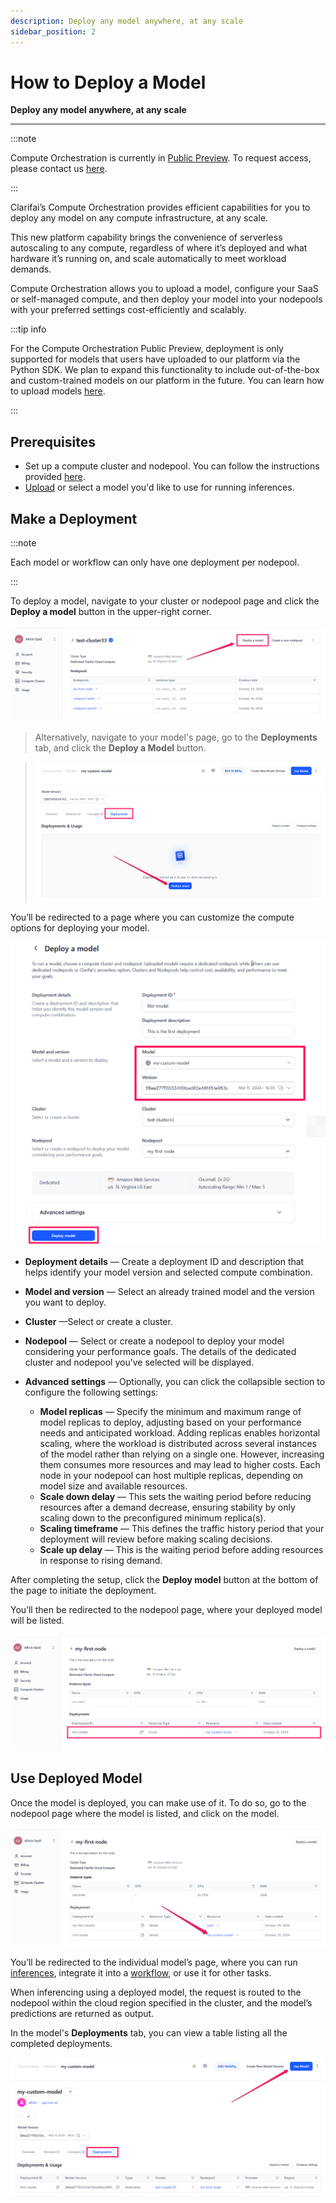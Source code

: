 ```yaml
---
description: Deploy any model anywhere, at any scale
sidebar_position: 2
---
```


# How to Deploy a Model

**Deploy any model anywhere, at any scale**
<hr />

:::note

Compute Orchestration is currently in [Public Preview](https://docs.clarifai.com/product-updates/changelog/release-types). To request access, please contact us [here](https://www.clarifai.com/explore/contact-us-co).

:::

Clarifai’s Compute Orchestration provides efficient capabilities for you to deploy any model on any compute infrastructure, at any scale. 

This new platform capability brings the convenience of serverless autoscaling to any compute, regardless of where it’s deployed and what hardware it’s running on, and scale automatically to meet workload demands.

Compute Orchestration allows you to upload a model, configure your SaaS or self-managed compute, and then deploy your model into your nodepools with your preferred settings cost-efficiently and scalably. 

:::tip info

For the Compute Orchestration Public Preview, deployment is only supported for models that users have uploaded to our platform via the Python SDK. We plan to expand this functionality to include out-of-the-box and custom-trained models on our platform in the future. You can learn how to upload models [here](https://docs.clarifai.com/sdk/advance-model-operations/model-upload).

:::

## Prerequisites

- Set up a compute cluster and nodepool. You can follow the instructions provided [here](https://docs.clarifai.com/portal-guide/compute-orchestration/set-up-compute).
- [Upload](https://docs.clarifai.com/sdk/advance-model-operations/model-upload) or select a model you'd like to use for running inferences.


## Make a Deployment

:::note

Each model or workflow can only have one deployment per nodepool.

:::

To deploy a model, navigate to your cluster or nodepool page and click the **Deploy a model** button in the upper-right corner. 
 
![ ](/img/compute-orchestration/compute-11.png)

> Alternatively, navigate to your model's page, go to the **Deployments** tab, and click the **Deploy a Model** button.

> ![ ](/img/compute-orchestration/compute-12.png)

You’ll be redirected to a page where you can customize the compute options for deploying your model. 

![ ](/img/compute-orchestration/compute-13.png)

-  **Deployment details** — Create a deployment ID and description that helps identify your model version and selected compute combination.

- **Model and version** — Select an already trained model and the version you want to deploy.

- **Cluster** —Select or create a cluster.

- **Nodepool** — Select or create a nodepool to deploy your model considering your performance goals. The details of the dedicated cluster and nodepool you’ve selected will be displayed. 

- **Advanced settings** — Optionally, you can click the collapsible section to configure the following settings:

    - **Model replicas** — Specify the minimum and maximum range of model replicas to deploy, adjusting based on your performance needs and anticipated workload. Adding replicas enables horizontal scaling, where the workload is distributed across several instances of the model rather than relying on a single one. However, increasing them consumes more resources and may lead to higher costs. Each node in your nodepool can host multiple replicas, depending on model size and available resources.
    - **Scale down delay** — This sets the waiting period before reducing resources after a demand decrease, ensuring stability by only scaling down to the preconfigured minimum replica(s). 
    - **Scaling timeframe** — This defines the traffic history period that your deployment will review before making scaling decisions.
    - **Scale up delay** — This is the waiting period before adding resources in response to rising demand.

After completing the setup, click the **Deploy model** button at the bottom of the page to initiate the deployment. 

You’ll then be redirected to the nodepool page, where your deployed model will be listed.

![ ](/img/compute-orchestration/compute-14.png)

## Use Deployed Model

Once the model is deployed, you can make use of it. To do so, go to the nodepool page where the model is listed, and click on the model. 

![ ](/img/compute-orchestration/compute-15.png)

You’ll be redirected to the individual model’s page, where you can run [inferences](https://docs.clarifai.com/portal-guide/ppredict/), integrate it into a [workflow](https://docs.clarifai.com/portal-guide/workflows/), or use it for other tasks. 

When inferencing using a deployed model, the request is routed to the nodepool within the cloud region specified in the cluster, and the model’s predictions are returned as output.

In the model's **Deployments** tab, you can view a table listing all the completed deployments.

![ ](/img/compute-orchestration/compute-16.png)







